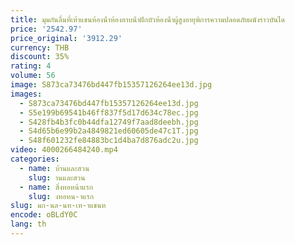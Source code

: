 ```yaml
---
title: มุมกันลื่นที่เท้าแขนห้องน้ําห้องอาบน้ําฝักบัวห้องน้ําผู้สูงอายุพิการความปลอดภัยผนังราวบันได
price: '2542.97'
price_original: '3912.29'
currency: THB
discount: 35%
rating: 4
volume: 56
image: S873ca73476bd447fb15357126264ee13d.jpg
images:
  - S873ca73476bd447fb15357126264ee13d.jpg
  - S5e199b69541b46ff837f5d17d634c78ec.jpg
  - S428fb4b3fc0b44dfa12749f7aad8deebh.jpg
  - S4d65b6e99b2a4849821ed60605de47c1T.jpg
  - S48f601232fe84883bc1d4ba7d876adc2u.jpg
video: 4000266484240.mp4
categories:
  - name: บ้านและสวน
    slug: านและสวน
  - name: สิ่งทอหน้าแรก
    slug: งทอหน-าแรก
slug: มก-นล-นท-เท-าแขนห
encode: oBLdY0C
lang: th
---
```

  